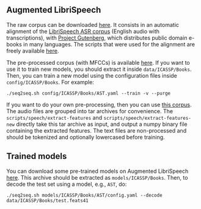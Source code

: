 
## Augmented LibriSpeech

The raw corpus can be downloaded [here](https://persyval-platform.univ-grenoble-alpes.fr/DS91/detaildataset). It consists in an automatic alignment of the [LibriSpeech ASR corpus](http://www.openslr.org/12/) (English audio with transcriptions), with [Project Gutenberg](https://www.gutenberg.org/), which distributes public domain e-books in many languages.
The scripts that were used for the alignment are freely available [here](https://github.com/alicank/Translation-Augmented-LibriSpeech-Corpus).

The pre-processed corpus (with MFCCs) is available [here](https://drive.google.com/open?id=15ZwzXe_FEx-K7yn6ZVksrUc0QWV072Xt). If you want to use it to train new models, you should extract it inside `data/ICASSP/Books`. Then, you can train a new model using the configuration files inside `config/ICASSP/Books`. For example:

    ./seq2seq.sh config/ICASSP/Books/AST.yaml --train -v --purge

If you want to do your own pre-processing, then you can use [this corpus](https://drive.google.com/open?id=1JsyqBLvsf9xm09sFTYvBR7Z2k9IJtOCi). The audio files are grouped into tar archives for convenience. The `scripts/speech/extract-features` and `scripts/speech/extract-features-new` directly take this tar archive as input, and output a numpy binary file containing the extracted features. The text files are non-processed and should be tokenized and optionally lowercased before training.

## Trained models

You can download some pre-trained models on Augmented LibriSpeech [here](https://drive.google.com/open?id=1QUS7VjaaFouBX7HNAl05vzKLzlzkZvcY).
This archive should be extracted as `models/ICASSP/Books`. Then, to decode the test set using a model, e.g., `AST`, do:
    
    ./seq2seq.sh models/ICASSP/Books/AST/config.yaml --decode data/ICASSP/Books/test.feats41
